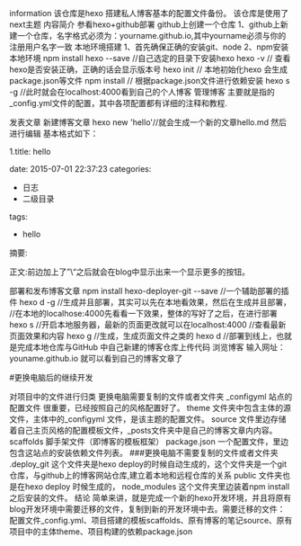 information
该仓库是hexo 搭建私人博客基本的配置文件备份。
该仓库是使用了next主题
内容简介
参看hexo+github部署
github上创建一个仓库
1、github上新建一个仓库，名字格式必须为：yourname.github.io,其中yourname必须与你的注册用户名字一致
本地环境搭建
1、首先确保正确的安装git、node
2、npm安装本地环境
npm install hexo --save   //自己选定的目录下安装hexo
hexo -v // 查看hexo是否安装正确，正确的话会显示版本号
hexo init // 本地初始化hexo 会生成package.json等文件
npm install // 根据package.json文件进行依赖安装
hexo s -g //此时就会在localhost:4000看到自己的个人博客
管理博客
主要就是指的_config.yml文件的配置，其中各项配置都有详细的注释和教程.

发表文章
新建博客文章
hexo new 'hello'//就会生成一个新的文章hello.md  然后进行编辑
基本格式如下：

1.title: hello

date: 2015-07-01 22:37:23
categories:
- 日志
- 二级目录

tags:

- hello

摘要:

正文:前边加上了”\“之后就会在blog中显示出来一个显示更多的按钮。

部署和发布博客文章
npm install hexo-deployer-git --save //一个辅助部署的插件
hexo d -g  //生成并且部署，其实可以先在本地看效果，然后在生成并且部署，
            //在本地的localhose:4000先看看一下效果，整体的写好了之后，在进行部署
hexo s //开启本地服务器，最新的页面更改就可以在localhost:4000              //查看最新页面效果和内容
hexo g //生成，生成页面文件之类的
hexo d //部署到线上，也就是完成本地仓库与GitHub 中自己新建的博客仓库上传代码
浏览博客
输入网址：youname.github.io 就可以看到自己的博客文章了

#更换电脑后的继续开发

对项目中的文件进行归类
更换电脑需要复制的文件或者文件夹
_configyml 站点的配置文件 很重要，已经按照自己的风格配置好了。
theme 文件夹中包含主体的源文件，主体中的_configyml 文件，是该主题的配置文件。
source 文件里边存储着自己主页风格的配置模板文件，_posts文件夹中是自己的博客文章内内容。
scaffolds 脚手架文件（即博客的模板框架）
package.json 一个配置文件，里边包含这站点的安装依赖文件列表。
###更换电脑不需要复制的文件或者文件夹
.deploy_git 这个文件夹是hexo deploy的时候自动生成的，这个文件夹是一个git仓库，与github上的博客网站仓库,建立着本地和远程仓库的关系
public 文件夹也是在hexo deploy 时候生成的，
node_modules 这个文件夹里边装着npm install 之后安装的文件。
结论
简单来讲，就是完成一个新的hexo开发环境，并且将原有blog开发环境中需要迁移的文件，复制到新的开发环境中去。需要迁移的文件：配置文件_config.yml、项目搭建的模板scaffolds、原有博客的笔记source、原有项目中的主体theme、项目构建的依赖package.json